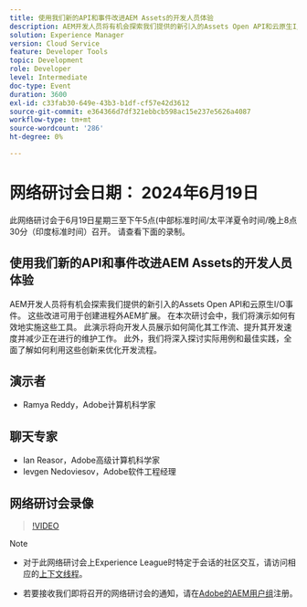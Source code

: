 ```yaml
---
title: 使用我们新的API和事件改进AEM Assets的开发人员体验
description: AEM开发人员将有机会探索我们提供的新引入的Assets Open API和云原生I/O事件。 这些改进可用于创建进程外AEM扩展。 在本次研讨会中，我们将演示如何有效地实施这些工具。 此演示将向开发人员展示如何简化其工作流、提升其开发速度并减少正在进行的维护工作。 此外，我们将深入探讨实际用例和最佳实践，全面了解如何利用这些创新来优化开发流程。
solution: Experience Manager
version: Cloud Service
feature: Developer Tools
topic: Development
role: Developer
level: Intermediate
doc-type: Event
duration: 3600
exl-id: c33fab30-649e-43b3-b1df-cf57e42d3612
source-git-commit: e364366d7df321ebbcb598ac15e237e5626a4087
workflow-type: tm+mt
source-wordcount: '286'
ht-degree: 0%

---
```


# 网络研讨会日期： 2024年6月19日

此网络研讨会于6月19日星期三至下午5点(中部标准时间/太平洋夏令时间/晚上8点30分（印度标准时间）召开。 请查看下面的录制。

## 使用我们新的API和事件改进AEM Assets的开发人员体验

AEM开发人员将有机会探索我们提供的新引入的Assets Open API和云原生I/O事件。 这些改进可用于创建进程外AEM扩展。 在本次研讨会中，我们将演示如何有效地实施这些工具。 此演示将向开发人员展示如何简化其工作流、提升其开发速度并减少正在进行的维护工作。 此外，我们将深入探讨实际用例和最佳实践，全面了解如何利用这些创新来优化开发流程。

## 演示者

* Ramya Reddy，Adobe计算机科学家

## 聊天专家

* Ian Reasor，Adobe高级计算机科学家
* Ievgen Nedoviesov，Adobe软件工程经理

## 网络研讨会录像

>[!VIDEO](https://video.tv.adobe.com/v/3430198)

>[!NOTE]
> 
>* 对于此网络研讨会上Experience League时特定于会话的社区交互，请访问相应的[上下文线程](https://adobe.ly/3UQXwFO)。
>
>* 若要接收我们即将召开的网络研讨会的通知，请在[Adobe的AEM用户组](https://aem-augs.adobe.com/)注册。
